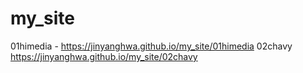 # my_site
01himedia - https://jinyanghwa.github.io/my_site/01himedia
02chavy https://jinyanghwa.github.io/my_site/02chavy

